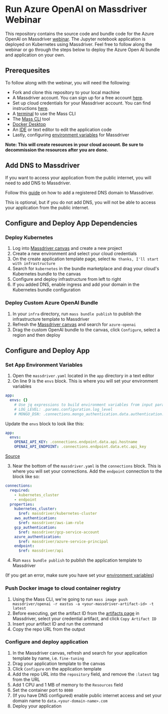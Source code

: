 # Run Azure OpenAI on Massdriver Webinar

This repository contains the source code and bundle code for the Azure OpenAI on Massdriver [webinar](https://www.massdriver.cloud/webinars). The Jupyter notebook application is deployed on Kubernetes using Massdriver. Feel free to follow along the webinar or go through the steps below to deploy the Azure Open AI bundle and application on your own.

## Prerequesites

To follow along with the webinar, you will need the following:

* Fork and clone this repository to your local machine
* A Massdriver account. You can sign up for a free account [here](https://app.massdriver.cloud/register).
* Set up cloud credentials for your Massdriver account. You can find instructions [here](https://app.massdriver.cloud/organization/credentials).
* A [terminal](https://docs.massdriver.cloud/getting-started/onboarding#install-terminal) to use the Mass CLI
* The [Mass CLI](https://docs.massdriver.cloud/cli/overview) tool
* [Docker Desktop](https://docs.massdriver.cloud/getting-started/onboarding#install-docker)
* An [IDE](https://docs.massdriver.cloud/getting-started/onboarding#install-ide) or text editor to edit the application code
* Lastly, configuring [environment variables](https://docs.massdriver.cloud/cli/overview###setup) for Massdriver

**Note: This will create resources in your cloud account. Be sure to decommission the resources after you are done.**

## Add DNS to Massdriver

If you want to access your application from the public internet, you will need to add DNS to Massdriver.

Follow this [guide](https://docs.massdriver.cloud/platform/dns-zones) on how to add a registered DNS domain to Massdriver.

This is optional, but if you do not add DNS, you will not be able to access your application from the public internet.

## Configure and Deploy App Dependencies

### Deploy Kubernetes

1. Log into [Massdriver canvas](https://app.massdriver.cloud/) and create a new project
2. Create a new environment and select your cloud credentials
3. On the create application template page, select `No thanks, I'll start with infrastructure`
4. Search for `kubernetes` in the bundle marketplace and drag your cloud's Kubernetes bundle to the canvas
5. Configure and deploy infrastructure from left to right
6. If you added DNS, enable ingress and add your domain in the Kubernetes bundle configuration

### Deploy Custom Azure OpenAI Bundle

1. In your `infra` directory, run `mass bundle publish` to publish the infrastructure template to Massdriver
2. Refresh the [Massdriver canvas](https://app.massdriver.cloud/) and search for `azure-openai`
3. Drag the custom OpenAI bundle to the canvas, click `Configure`, select a region and then deploy

## Configure and Deploy App

### Set App Environment Variables

1. Open the `massdriver.yaml` located in the `app` directory in a text editor
2. On line 9 is the `envs` block. This is where you will set your environment variables

```yaml
app:
  envs: {}
    # Use jq expressions to build environment variables from input params or connections
    # LOG_LEVEL: .params.configuration.log_level
    # MONGO_DSN: .connections.mongo_authentication.data.authentication.username + ":" + .connections.mongo_authentication.data.authentication.password + "@" + .connections.mongo_authentication.data.authentication.hostname + ":" + (.connections.mongo_authentication.data.authentication.port|tostring)
```

Update the `envs` block to look like this:

```yaml
app:
  envs:
    OPENAI_API_KEY: .connections.endpoint.data.api.hostname
    OPENAI_API_ENDPOINT: .connections.endpoint.data.etc.api_key
```

[Source](https://github.com/massdriver-cloud/artifact-definitions/blob/main/definitions/artifacts/api.json)

3. Near the bottom of the `massdriver.yaml` is the `connections` block. This is where you will set your connections. Add the `endpoint` connection to the block like so:

```yaml
connections:
  required:
    - kubernetes_cluster
    - endpoint
  properties:
    kubernetes_cluster:
      $ref: massdriver/kubernetes-cluster
    aws_authentication:
      $ref: massdriver/aws-iam-role
    gcp_authentication:
      $ref: massdriver/gcp-service-account
    azure_authentication:
      $ref: massdriver/azure-service-principal
    endpoint:
      $ref: massdriver/api
```

4. Run `mass bundle publish` to publish the application template to Massdriver

(If you get an error, make sure you have set your [environment variables](#prerequisites))

### Push Docker image to cloud container registry

1. Using the Mass CLI, we're going to run `mass image push massdriver/openai -r eastus -a <your-massdriver-artifact-id> -t latest`
2. Before executing, get the artifact ID from the [artifacts page](https://app.massdriver.cloud/artifacts) in Massdriver, select your credential artifact, and click `Copy Artifact ID`
3. Insert your artifact ID and run the command
4. Copy the repo URL from the output

### Configure and deploy application

1. In the Massdriver canvas, refresh and search for your application template by name, i.e. `fine-tuning`
2. Drag your application template to the canvas
3. Click `Configure` on the application template
4. Add the repo URL into the `repository` field, and remove the `:latest` tag from the URL
5. Add 1 CPU and 1 MB of memory to the `Resources` field
6. Set the container port to `8080`
7. (If you have DNS configured) enable public internet access and set your domain name to `data.<your-domain-name>.com`
8. Deploy your application